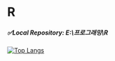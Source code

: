 # R
##### ✅Local Repository: E:\프로그래밍\R

[![Top Langs](https://github-readme-stats.vercel.app/api/top-langs/?username=Emma10003)](https://github.com/anuraghazra/github-readme-stats)
